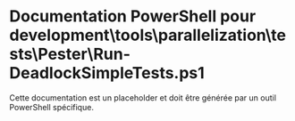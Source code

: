 # Documentation PowerShell pour development\tools\parallelization\tests\Pester\Run-DeadlockSimpleTests.ps1

Cette documentation est un placeholder et doit être générée par un outil PowerShell spécifique.
